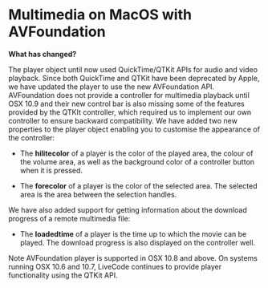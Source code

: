 # Multimedia on MacOS with AVFoundation 

**What has changed?**

The player object until now used QuickTime/QTKit APIs for audio and video playback. Since both QuickTime and QTKit have been deprecated by Apple, we have updated the player to use the new AVFoundation API. AVFoundation does not provide a controller for multimedia playback until OSX 10.9 and their new control bar is also missing some of the features provided by the QTKIt controller, which required us to implement our own controller to ensure backward compatibility. 
We have added two new properties to the player object enabling you to customise the appearance of the controller:

- The **hilitecolor** of a player is the color of the played area, the colour of the volume area, as well as the background color of a controller button when it is pressed.

- The **forecolor** of a player is the color of the selected area. The selected area is the area between the selection handles.

We have also added support for getting information about the download progress of a remote multimedia file:

- The **loadedtime** of a player is the time up to which the movie can be played. The download progress is also displayed on the controller well.

Note AVFoundation player is supported in OSX 10.8 and above. On systems running OSX 10.6 and 10.7, LiveCode continues to provide player functionality using the QTKit API.